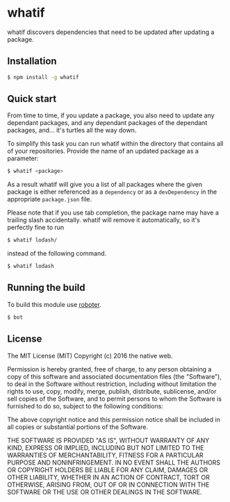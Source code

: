 # whatif

whatif discovers dependencies that need to be updated after updating a package.

## Installation

```bash
$ npm install -g whatif
```

## Quick start

From time to time, if you update a package, you also need to update any dependant packages, and any dependant packages of the dependant packages, and… it's turtles all the way down.

To simplify this task you can run whatif within the directory that contains all of your repositories. Provide the name of an updated package as a parameter:

```bash
$ whatif <package>
```

As a result whatif will give you a list of all packages where the given package is either referenced as a `dependency` or as a `devDependency` in the appropriate `package.json` file.

Please note that if you use tab completion, the package name may have a trailing slash accidentally. whatif will remove it automatically, so it's perfectly fine to run

```bash
$ whatif lodash/
```

instead of the following command.

```bash
$ whatif lodash
```

## Running the build

To build this module use [roboter](https://www.npmjs.com/package/roboter).

```bash
$ bot
```

## License

The MIT License (MIT)
Copyright (c) 2016 the native web.

Permission is hereby granted, free of charge, to any person obtaining a copy of this software and associated documentation files (the "Software"), to deal in the Software without restriction, including without limitation the rights to use, copy, modify, merge, publish, distribute, sublicense, and/or sell copies of the Software, and to permit persons to whom the Software is furnished to do so, subject to the following conditions:

The above copyright notice and this permission notice shall be included in all copies or substantial portions of the Software.

THE SOFTWARE IS PROVIDED "AS IS", WITHOUT WARRANTY OF ANY KIND, EXPRESS OR IMPLIED, INCLUDING BUT NOT LIMITED TO THE WARRANTIES OF MERCHANTABILITY, FITNESS FOR A PARTICULAR PURPOSE AND NONINFRINGEMENT. IN NO EVENT SHALL THE AUTHORS OR COPYRIGHT HOLDERS BE LIABLE FOR ANY CLAIM, DAMAGES OR OTHER LIABILITY, WHETHER IN AN ACTION OF CONTRACT, TORT OR OTHERWISE, ARISING FROM, OUT OF OR IN CONNECTION WITH THE SOFTWARE OR THE USE OR OTHER DEALINGS IN THE SOFTWARE.
